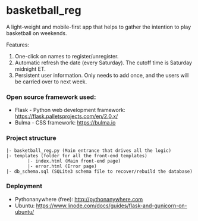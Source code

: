 
# basketball_reg

A light-weight and mobile-first app that helps to gather the intention to play basketball on weekends.

Features:
1. One-click on names to register/unregister.
2. Automatic refresh the date (every Saturday). The cutoff time is Saturday midnight ET.
3. Persistent user information. Only needs to add once, and the users will be carried over to next week.

### Open source framework used:
- Flask - Python web development framework: https://flask.palletsprojects.com/en/2.0.x/
- Bulma - CSS framework: https://bulma.io

### Project structure
```
|- basketball_reg.py (Main entrance that drives all the logic)
|- templates (folder for all the front-end templates)
        |- index.html (Main front-end page)
        |- error.html (Error page)
|- db_schema.sql (SQLite3 schema file to recover/rebuild the database)
```

### Deployment
- Pythonanywhere (free): http://pythonanywhere.com
- Ubuntu: https://www.linode.com/docs/guides/flask-and-gunicorn-on-ubuntu/
